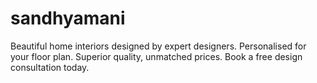 # sandhyamani
Beautiful home interiors designed by expert designers. Personalised for your floor plan. Superior quality, unmatched prices. Book a free design consultation today.
